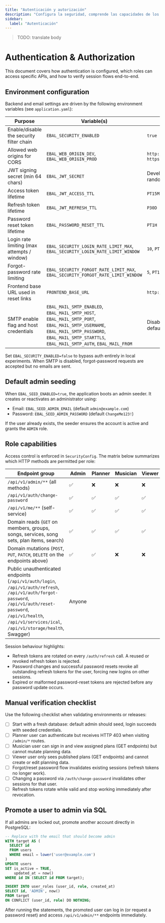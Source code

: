 ```yaml
---
title: "Autenticación y autorización"
description: "Configura la seguridad, comprende las capacidades de los roles y valida los flujos de sesión."
sidebar:
  label: "Autenticación"
---
```

> TODO: translate body

# Authentication & Authorization

This document covers how authentication is configured, which roles can access specific APIs, and how to verify session flows end-to-end.

## Environment configuration

Backend and email settings are driven by the following environment variables (see `application.yaml`):

| Purpose | Variable(s) | Default |
| --- | --- | --- |
| Enable/disable the security filter chain | `EBAL_SECURITY_ENABLED` | `true` |
| Allowed web origins for CORS | `EBAL_WEB_ORIGIN_DEV`, `EBAL_WEB_ORIGIN_PROD` | `http://localhost:5173`, `https://app.ebal.church` |
| JWT signing secret (min 64 chars) | `EBAL_JWT_SECRET` | Development-only random string |
| Access token lifetime | `EBAL_JWT_ACCESS_TTL` | `PT15M` |
| Refresh token lifetime | `EBAL_JWT_REFRESH_TTL` | `P30D` |
| Password reset token lifetime | `EBAL_PASSWORD_RESET_TTL` | `PT1H` |
| Login rate limiting (max attempts / window) | `EBAL_SECURITY_LOGIN_RATE_LIMIT_MAX`, `EBAL_SECURITY_LOGIN_RATE_LIMIT_WINDOW` | `10`, `PT1M` |
| Forgot-password rate limiting | `EBAL_SECURITY_FORGOT_RATE_LIMIT_MAX`, `EBAL_SECURITY_FORGOT_RATE_LIMIT_WINDOW` | `5`, `PT15M` |
| Frontend base URL used in reset links | `FRONTEND_BASE_URL` | `http://localhost:5173` |
| SMTP enable flag and host credentials | `EBAL_MAIL_SMTP_ENABLED`, `EBAL_MAIL_SMTP_HOST`, `EBAL_MAIL_SMTP_PORT`, `EBAL_MAIL_SMTP_USERNAME`, `EBAL_MAIL_SMTP_PASSWORD`, `EBAL_MAIL_SMTP_STARTTLS`, `EBAL_MAIL_SMTP_AUTH`, `EBAL_MAIL_FROM` | Disabled with sensible defaults |

Set `EBAL_SECURITY_ENABLED=false` to bypass auth entirely in local experiments. When SMTP is disabled, forgot-password requests are accepted but no emails are sent.

## Default admin seeding

When `EBAL_SEED_ENABLED=true`, the application boots an admin seeder. It creates or reactivates an administrator using:

- Email: `EBAL_SEED_ADMIN_EMAIL` (default `admin@example.com`)
- Password: `EBAL_SEED_ADMIN_PASSWORD` (default `ChangeMe123!`)

If the user already exists, the seeder ensures the account is active and grants the `ADMIN` role.

## Role capabilities

Access control is enforced in `SecurityConfig`. The matrix below summarizes which HTTP methods are permitted per role:

| Endpoint group | Admin | Planner | Musician | Viewer |
| --- | --- | --- | --- | --- |
| `/api/v1/admin/**` (all methods) | ✅ | ❌ | ❌ | ❌ |
| `/api/v1/auth/change-password` | ✅ | ✅ | ✅ | ✅ |
| `/api/v1/me/**` (self-service) | ✅ | ✅ | ✅ | ✅ |
| Domain reads (`GET` on members, groups, songs, services, song sets, plan items, search) | ✅ | ✅ | ✅ | ✅ |
| Domain mutations (`POST`, `PUT`, `PATCH`, `DELETE` on the endpoints above) | ✅ | ✅ | ❌ | ❌ |
| Public unauthenticated endpoints (`/api/v1/auth/login`, `/api/v1/auth/refresh`, `/api/v1/auth/forgot-password`, `/api/v1/auth/reset-password`, `/api/v1/health`, `/api/v1/services/ical`, `/api/v1/storage/health`, Swagger) | Anyone |

Session behaviour highlights:

- Refresh tokens are rotated on every `/auth/refresh` call. A reused or revoked refresh token is rejected.
- Password changes and successful password resets revoke all outstanding refresh tokens for the user, forcing new logins on other sessions.
- Expired or malformed password-reset tokens are rejected before any password update occurs.

## Manual verification checklist

Use the following checklist when validating environments or releases:

- [ ] Start with a fresh database: default admin should seed, login succeeds with seeded credentials.
- [ ] Planner user can authenticate but receives HTTP 403 when visiting `/admin/*` routes.
- [ ] Musician user can sign in and view assigned plans (GET endpoints) but cannot mutate planning data.
- [ ] Viewer user only sees published plans (GET endpoints) and cannot create or edit planning data.
- [ ] Forgot/reset password flow invalidates existing sessions (refresh tokens no longer work).
- [ ] Changing a password via `/auth/change-password` invalidates other sessions for that user.
- [ ] Refresh tokens rotate while valid and stop working immediately after revocation.

## Promote a user to admin via SQL

If all admins are locked out, promote another account directly in PostgreSQL:

```sql
-- Replace with the email that should become admin
WITH target AS (
  SELECT id
  FROM users
  WHERE email = lower('user@example.com')
)
UPDATE users
SET is_active = TRUE,
    updated_at = now()
WHERE id IN (SELECT id FROM target);

INSERT INTO user_roles (user_id, role, created_at)
SELECT id, 'ADMIN', now()
FROM target
ON CONFLICT (user_id, role) DO NOTHING;
```

After running the statements, the promoted user can log in (or request a password reset) and access `/api/v1/admin/**` endpoints immediately.
